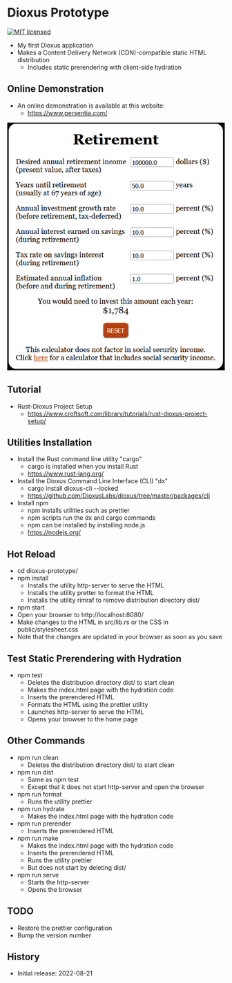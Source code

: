# Dioxus Prototype

[![MIT licensed][mit-badge]][mit-url]

[mit-badge]: https://img.shields.io/badge/license-MIT-blue.svg
[mit-url]: https://github.com/david-wallace-croft/dioxus-prototype/blob/main/LICENSE.txt

- My first Dioxus application
- Makes a Content Delivery Network (CDN)-compatible static HTML distribution
  - Includes static prerendering with client-side hydration

## Online Demonstration

- An online demonstration is available at this website:
  - https://www.persentia.com/

![CroftSoft Dioxus Prototype 2023-10-20](./media/dioxus-prototype-2023-10-20-a.png)

## Tutorial

- Rust-Dioxus Project Setup
  - https://www.croftsoft.com/library/tutorials/rust-dioxus-project-setup/

## Utilities Installation

- Install the Rust command line utility "cargo"
  - cargo is installed when you install Rust
  - https://www.rust-lang.org/
- Install the Dioxus Command Line Interface (CLI) "dx"
  - cargo install dioxus-cli --locked
  - https://github.com/DioxusLabs/dioxus/tree/master/packages/cli
- Install npm
  - npm installs utilities such as prettier
  - npm scripts run the dx and cargo commands
  - npm can be installed by installing node.js
  - https://nodejs.org/

## Hot Reload

- cd dioxus-prototype/
- npm install
  - Installs the utility http-server to serve the HTML
  - Installs the utility pretter to format the HTML
  - Installs the utility rimraf to remove distribution directory dist/
- npm start
- Open your browser to http://localhost:8080/
- Make changes to the HTML in src/lib.rs or the CSS in public/stylesheet.css
- Note that the changes are updated in your browser as soon as you save

## Test Static Prerendering with Hydration

- npm test
  - Deletes the distribution directory dist/ to start clean
  - Makes the index.html page with the hydration code
  - Inserts the prerendered HTML
  - Formats the HTML using the prettier utility
  - Launches http-server to serve the HTML
  - Opens your browser to the home page

## Other Commands

- npm run clean
  - Deletes the distribution directory dist/ to start clean
- npm run dist
  - Same as npm test
  - Except that it does not start http-server and open the browser
- npm run format
  - Runs the utility prettier
- npm run hydrate
  - Makes the index.html page with the hydration code
- npm run prerender
  - Inserts the prerendered HTML
- npm run make
  - Makes the index.html page with the hydration code
  - Inserts the prerendered HTML
  - Runs the utility prettier
  - But does not start by deleting dist/
- npm run serve
  - Starts the http-server
  - Opens the browser

## TODO

- Restore the prettier configuration
- Bump the version number

## History

- Initial release: 2022-08-21
